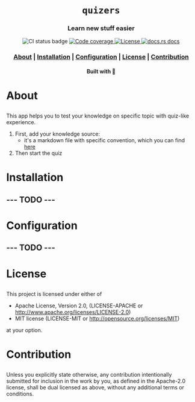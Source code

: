 <div align="center">

  <h1><code>quizers</code></h1>

  <h3>
    <strong>Learn new stuff easier</strong>
  </h3>

  <p>
    <img src="https://github.com/devzbysiu/quizers/workflows/Main/badge.svg" alt="CI status
    badge" />
    <a href="https://codecov.io/gh/devzbysiu/quizers">
      <img src="https://img.shields.io/codecov/c/github/devzbysiu/quizers?style=for-the-badge&token=bfdc4b9d55534910ae48fba0b8e984d0" alt="Code coverage"/>
    </a>
    <a href="https://crates.io/crates/quizers">
      <img src="https://img.shields.io/crates/l/quizers?style=for-the-badge" alt="License"/>
    </a>
    <a href="https://docs.rs/quizers">
      <img src="https://img.shields.io/badge/docs-latest-blue.svg?style=for-the-badge" alt="docs.rs docs" />
    </a>
  </p>

  <h3>
    <a href="#about">About</a>
    <span> | </span>
    <a href="#installation">Installation</a>
    <span> | </span>
    <a href="#configuration">Configuration</a>
    <span> | </span>
    <a href="#license">License</a>
    <span> | </span>
    <a href="#contribution">Contribution</a>
  </h3>

  <sub><h4>Built with 🦀</h4></sub>
</div>

# <p id="about">About</p>

This app helps you to test your knowledge on specific topic with quiz-like experience.

1. First, add your knowledge source:
    - it's a markdown file with specific convention, which you can find [here](https://github.com/devzbysiu/md-questions)
2. Then start the quiz

# <p id="installation">Installation</p>

## --- TODO ---

# <p id="configuration">Configuration</p>

## --- TODO ---

# <p id="license">License</p>

This project is licensed under either of

- Apache License, Version 2.0, (LICENSE-APACHE or http://www.apache.org/licenses/LICENSE-2.0)
- MIT license (LICENSE-MIT or http://opensource.org/licenses/MIT)

at your option.

# <p id="contribution">Contribution</p>


Unless you explicitly state otherwise, any contribution intentionally submitted for inclusion in the work by you, as defined in the Apache-2.0 license, shall be dual licensed as above, without any additional terms or conditions.
